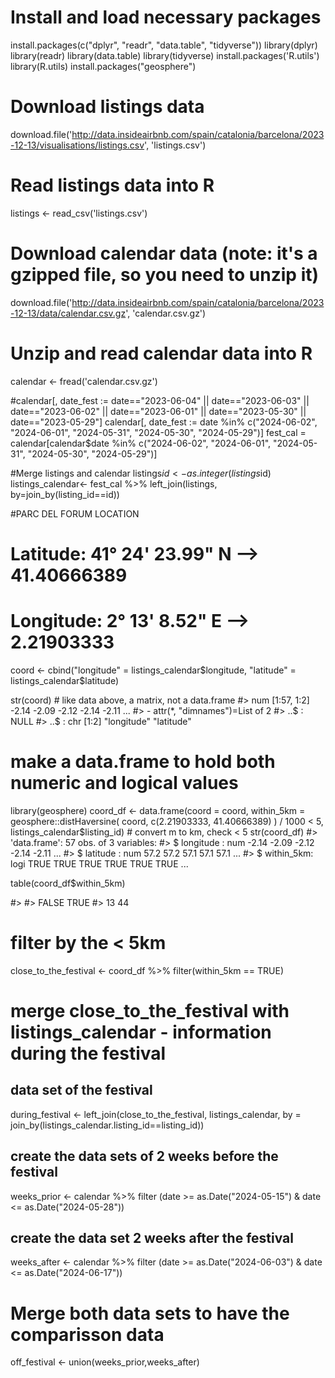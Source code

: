 # Install and load necessary packages
install.packages(c("dplyr", "readr", "data.table", "tidyverse"))
library(dplyr)
library(readr)
library(data.table)
library(tidyverse)
install.packages('R.utils')
library(R.utils)
install.packages("geosphere")

# Download listings data
download.file('http://data.insideairbnb.com/spain/catalonia/barcelona/2023-12-13/visualisations/listings.csv', 'listings.csv')
# Read listings data into R
listings <- read_csv('listings.csv')

# Download calendar data (note: it's a gzipped file, so you need to unzip it)
download.file('http://data.insideairbnb.com/spain/catalonia/barcelona/2023-12-13/data/calendar.csv.gz', 'calendar.csv.gz')
# Unzip and read calendar data into R
calendar <- fread('calendar.csv.gz')

#calendar[, date_fest := date=="2023-06-04" || date=="2023-06-03" || date=="2023-06-02" || date=="2023-06-01" || date=="2023-05-30" || date=="2023-05-29"]
calendar[, date_fest := date %in% c("2024-06-02", "2024-06-01", "2024-05-31", "2024-05-30", "2024-05-29")]
fest_cal = calendar[calendar$date %in% c("2024-06-02", "2024-06-01", "2024-05-31", "2024-05-30", "2024-05-29")]


#Merge listings and calendar
listings$id <- as.integer(listings$id)
listings_calendar<- fest_cal %>% left_join(listings, by=join_by(listing_id==id))

#PARC DEL FORUM LOCATION
# Latitude: 41° 24' 23.99" N --> 41.40666389
# Longitude: 2° 13' 8.52" E --> 2.21903333

coord <- cbind("longitude" = listings_calendar$longitude,
               "latitude" = listings_calendar$latitude)



str(coord)    # like data above, a matrix, not a data.frame
#>  num [1:57, 1:2] -2.14 -2.09 -2.12 -2.14 -2.11 ...
#>  - attr(*, "dimnames")=List of 2
#>   ..$ : NULL
#>   ..$ : chr [1:2] "longitude" "latitude"

# make a data.frame to hold both numeric and logical values
library(geosphere)
coord_df <- data.frame(coord = coord,
                       within_5km = geosphere::distHaversine(
                         coord,
                         c(2.21903333, 41.40666389)
                       ) / 1000 < 5, listings_calendar$listing_id)    # convert m to km, check < 5
str(coord_df)
#> 'data.frame':    57 obs. of  3 variables:
#>  $ longitude : num  -2.14 -2.09 -2.12 -2.14 -2.11 ...
#>  $ latitude  : num  57.2 57.2 57.1 57.1 57.1 ...
#>  $ within_5km: logi  TRUE TRUE TRUE TRUE TRUE TRUE ...

table(coord_df$within_5km)

#>
#> FALSE  TRUE
#>    13    44

# filter by the < 5km
close_to_the_festival <- coord_df %>% filter(within_5km == TRUE)

# merge close_to_the_festival with listings_calendar - information during the festival
## data set of the festival
during_festival <- left_join(close_to_the_festival, listings_calendar, by = join_by(listings_calendar.listing_id==listing_id))

## create the data sets of 2 weeks before the festival
weeks_prior <- calendar %>% filter (date >= as.Date("2024-05-15") & date <= as.Date("2024-05-28"))
## create the data set 2 weeks after the festival
weeks_after <- calendar %>% filter (date >= as.Date("2024-06-03") & date <= as.Date("2024-06-17"))

# Merge both data sets to have the comparisson data
off_festival <- union(weeks_prior,weeks_after)


